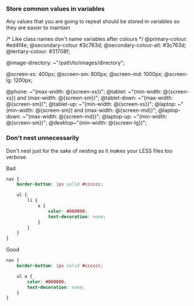 ### Store common values in variables

Any values that you are going to repeat should be stored in variables so they are easier to maintain

/* Like class names don't name variables after colours */
@primary-colour: #ed4f4e;
@secondary-colour #3c763d;
@secondary-colour-alt: #3c763d;
@tertiary-colour: #31708f;

@image-directory: ~"/path/to/images/directory";

@screen-xs: 400px;
@screen-sm: 800px;
@screen-md: 1000px;
@screen-lg: 1200px;

@phone: ~"(max-width: @{screen-xs})";
@tablet: ~"(min-width: @{screen-xs}) and (max-width: @{screen-sm})";
@tablet-down: ~"(max-width: @{screen-sm})";
@tablet-up: ~"(min-width: @{screen-xs})";
@laptop: ~"(min-width: @{screen-sm}) and (max-width: @{screen-md})";
@laptop-down: ~"(max-width: @{screen-md})";
@laptop-up: ~"(min-width: @{screen-sm})";
@desktop~"(min-width: @{screen-lg})";

### Don't nest unnecessarily

Don't nest just for the sake of nesting as it makes your LESS files too verbose.  

Bad

````css
nav {
	border-bottom: 1px solid #cccccc;

	ul {
		li {
			a {
				color: #000000;
				text-decoration: none;
			}
		}
	}
}
````

Good

````css
nav {
	border-bottom: 1px solid #cccccc;

	ul a {
		color: #000000;
		text-decoration: none;
	}
}
````